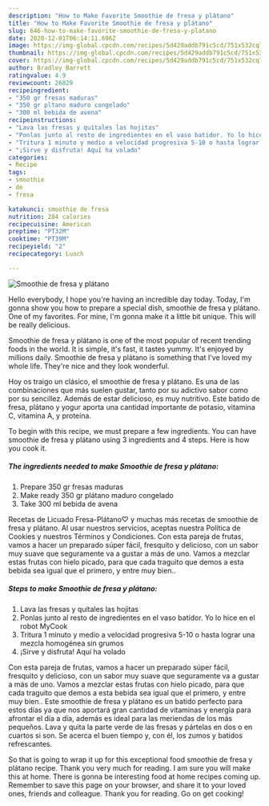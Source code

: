 ```yaml
---
description: "How to Make Favorite Smoothie de fresa y plátano"
title: "How to Make Favorite Smoothie de fresa y plátano"
slug: 646-how-to-make-favorite-smoothie-de-fresa-y-platano
date: 2020-12-01T06:14:11.696Z
image: https://img-global.cpcdn.com/recipes/5d429addb791c5cd/751x532cq70/smoothie-de-fresa-y-platano-foto-principal.jpg
thumbnail: https://img-global.cpcdn.com/recipes/5d429addb791c5cd/751x532cq70/smoothie-de-fresa-y-platano-foto-principal.jpg
cover: https://img-global.cpcdn.com/recipes/5d429addb791c5cd/751x532cq70/smoothie-de-fresa-y-platano-foto-principal.jpg
author: Bradley Barrett
ratingvalue: 4.9
reviewcount: 26829
recipeingredient:
- "350 gr fresas maduras"
- "350 gr pltano maduro congelado"
- "300 ml bebida de avena"
recipeinstructions:
- "Lava las fresas y quítales las hojitas"
- "Ponlas junto al resto de ingredientes en el vaso batidor. Yo lo hice en el robot MyCook"
- "Tritura 1 minuto y medio a velocidad progresiva 5-10 o hasta lograr una mezcla homogénea sin grumos"
- "¡Sirve y disfruta! Aquí ha volado"
categories:
- Recipe
tags:
- smoothie
- de
- fresa

katakunci: smoothie de fresa 
nutrition: 284 calories
recipecuisine: American
preptime: "PT32M"
cooktime: "PT39M"
recipeyield: "2"
recipecategory: Lunch

---
```



![Smoothie de fresa y plátano](https://img-global.cpcdn.com/recipes/5d429addb791c5cd/751x532cq70/smoothie-de-fresa-y-platano-foto-principal.jpg)

Hello everybody, I hope you're having an incredible day today. Today, I'm gonna show you how to prepare a special dish, smoothie de fresa y plátano. One of my favorites. For mine, I'm gonna make it a little bit unique. This will be really delicious.

Smoothie de fresa y plátano is one of the most popular of recent trending foods in the world. It is simple, it's fast, it tastes yummy. It's enjoyed by millions daily. Smoothie de fresa y plátano is something that I've loved my whole life. They're nice and they look wonderful.

Hoy os traigo un clásico, el smoothie de fresa y plátano. Es una de las combinaciones que más suelen gustar, tanto por su adictivo sabor como por su sencillez. Además de estar delicioso, es muy nutritivo. Este batido de fresa, plátano y yogur aporta una cantidad importante de potasio, vitamina C, vitamina A, y proteína.


To begin with this recipe, we must prepare a few ingredients. You can have smoothie de fresa y plátano using 3 ingredients and 4 steps. Here is how you cook it.

<!--inarticleads1-->

##### The ingredients needed to make Smoothie de fresa y plátano:

1. Prepare 350 gr fresas maduras
1. Make ready 350 gr plátano maduro congelado
1. Take 300 ml bebida de avena


Recetas de Licuado Fresa-Plátano♡ y muchas más recetas de smoothie de fresa y plátano. Al usar nuestros servicios, aceptas nuestra Política de Cookies y nuestros Términos y Condiciones. Con esta pareja de frutas, vamos a hacer un preparado súper fácil, fresquito y delicioso, con un sabor muy suave que seguramente va a gustar a más de uno. Vamos a mezclar estas frutas con hielo picado, para que cada traguito que demos a esta bebida sea igual que el primero, y entre muy bien.. 

<!--inarticleads2-->

##### Steps to make Smoothie de fresa y plátano:

1. Lava las fresas y quítales las hojitas
1. Ponlas junto al resto de ingredientes en el vaso batidor. Yo lo hice en el robot MyCook
1. Tritura 1 minuto y medio a velocidad progresiva 5-10 o hasta lograr una mezcla homogénea sin grumos
1. ¡Sirve y disfruta! Aquí ha volado


Con esta pareja de frutas, vamos a hacer un preparado súper fácil, fresquito y delicioso, con un sabor muy suave que seguramente va a gustar a más de uno. Vamos a mezclar estas frutas con hielo picado, para que cada traguito que demos a esta bebida sea igual que el primero, y entre muy bien.. Este smoothie de fresa y plátano es un batido perfecto para estos días ya que nos aportará gran cantidad de vitaminas y energía para afrontar el día a día, además es ideal para las meriendas de los más pequeños. Lava y quita la parte verde de las fresas y pártelas en dos o en cuartos si son. Se acerca el buen tiempo y, con él, los zumos y batidos refrescantes. 

So that is going to wrap it up for this exceptional food smoothie de fresa y plátano recipe. Thank you very much for reading. I am sure you will make this at home. There is gonna be interesting food at home recipes coming up. Remember to save this page on your browser, and share it to your loved ones, friends and colleague. Thank you for reading. Go on get cooking!

